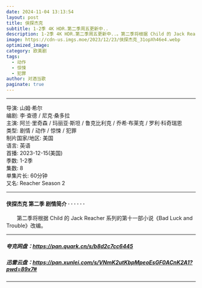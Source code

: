 ```yaml
---
date: 2024-11-04 13:13:54
layout: post
title: 侠探杰克
subtitle: 1-2季 4K HDR.第二季周五更新中..
description: 1-2季 4K HDR.第二季周五更新中..。第二季将根据 Child 的 Jack Reacher 系列的第十一部小说《Bad Luck and Trouble》改编。...
image: https://cdn-us.imgs.moe/2023/12/23/侠探杰克_31opXh46e4.webp
optimized_image: 
category: 欧美剧
tags:
  - 动作
  - 惊悚
  - 犯罪
author: 对酒当歌
paginate: true
---
```


---

导演: 山姆·希尔  
编剧: 李·查德 / 尼克·桑多拉  
主演: 阿兰·里奇森 / 玛丽亚·斯坦 / 鲁克比利克 / 乔希·布莱克 / 罗利·科奇瑞恩  
类型: 剧情 / 动作 / 惊悚 / 犯罪  
制片国家/地区: 美国  
语言: 英语  
首播: 2023-12-15(美国)  
季数: 1-2季  
集数: 8  
单集片长: 60分钟  
又名: Reacher Season 2  

---

#### 侠探杰克 第二季 剧情简介 · · · · · ·

　　第二季将根据 Child 的 Jack Reacher 系列的第十一部小说《Bad Luck and Trouble》改编。

---

##### 夸克网盘：<https://pan.quark.cn/s/b8d2c7cc6445>

##### 迅雷云盘：<https://pan.xunlei.com/s/VNmK2utKbpMpeoEsGF0ACnK2A1?pwd=89x7#>

---
